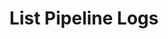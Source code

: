 ---
title: List Pipeline Logs
excerpt: This endpoint returns the timestamps of all syncs grouped by date.
api:
  file: data-pipelines-api.json
  operationId: list-warehouse-pipeline-sync-dates
deprecated: false
hidden: false
metadata:
  title: ''
  description: ''
  robots: index
next:
  description: ''
---